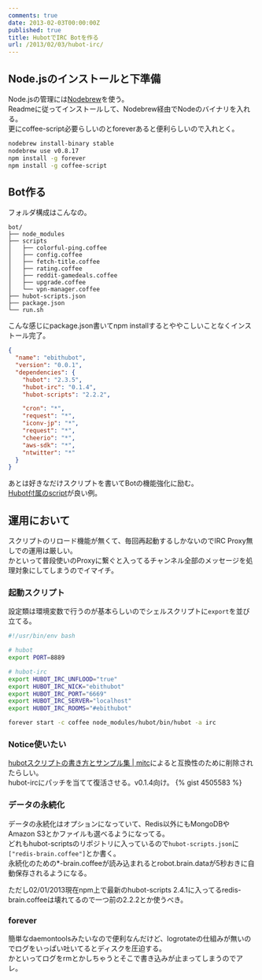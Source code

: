 ```yaml
---
comments: true
date: 2013-02-03T00:00:00Z
published: true
title: HubotでIRC Botを作る
url: /2013/02/03/hubot-irc/
---
```


## Node.jsのインストールと下準備
Node.jsの管理には[Nodebrew](https://github.com/hokaccha/nodebrew "hokaccha/nodebrew · GitHub")を使う。  
Readmeに従ってインストールして、Nodebrew経由でNodeのバイナリを入れる。  
更にcoffee-script必要らしいのとforeverあると便利らしいので入れとく。
```sh
nodebrew install-binary stable
nodebrew use v0.8.17
npm install -g forever
npm install -g coffee-script
```

## Bot作る
フォルダ構成はこんなの。
```
bot/
├── node_modules
├── scripts
│   ├── colorful-ping.coffee
│   ├── config.coffee
│   ├── fetch-title.coffee
│   ├── rating.coffee
│   ├── reddit-gamedeals.coffee
│   ├── upgrade.coffee
│   └── vpn-manager.coffee
├── hubot-scripts.json
├── package.json
└── run.sh
```

こんな感じにpackage.json書いてnpm installするとややこしいことなくインストール完了。
```json
{
  "name": "ebithubot",
  "version": "0.0.1",
  "dependencies": {
    "hubot": "2.3.5",
    "hubot-irc": "0.1.4",
    "hubot-scripts": "2.2.2",

    "cron": "*",
    "request": "*",
    "iconv-jp": "*",
    "request": "*",
    "cheerio": "*",
    "aws-sdk": "*",
    "ntwitter": "*"
  }
}
```

あとは好きなだけスクリプトを書いてBotの機能強化に励む。  
[Hubot付属のscript](https://github.com/github/hubot/tree/master/src/scripts "hubot/src/scripts at master · github/hubot · GitHub")が良い例。

## 運用において
スクリプトのリロード機能が無くて、毎回再起動するしかないのでIRC Proxy無しでの運用は厳しい。  
かといって普段使いのProxyに繋ぐと入ってるチャンネル全部のメッセージを処理対象にしてしまうのでイマイチ。

### 起動スクリプト
設定類は環境変数で行うのが基本らしいのでシェルスクリプトに`export`を並び立てる。  
```sh
#!/usr/bin/env bash

# hubot
export PORT=8889

# hubot-irc
export HUBOT_IRC_UNFLOOD="true"
export HUBOT_IRC_NICK="ebithubot"
export HUBOT_IRC_PORT="6669"
export HUBOT_IRC_SERVER="localhost"
export HUBOT_IRC_ROOMS="#ebithubot"

forever start -c coffee node_modules/hubot/bin/hubot -a irc
```

### Notice使いたい
[hubotスクリプトの書き方とサンプル集 | mitc](http://blog.fumiz.me/2012/08/05/hubot-irc-bot-script/#notice "hubotスクリプトの書き方とサンプル集 | mitc")によると互換性のために削除されたらしい。  
hubot-ircにパッチを当てて復活させる。v0.1.4向け。
{% gist 4505583 %}

### データの永続化
データの永続化はオプションになっていて、Redis以外にもMongoDBやAmazon S3とかファイルも選べるようになってる。  
どれもhubot-scriptsのリポジトリに入っているので`hubot-scripts.json`に`["redis-brain.coffee"]`とか書く。  
永続化のための*-brain.coffeeが読み込まれるとrobot.brain.dataが5秒おきに自動保存されるようになる。

ただし02/01/2013現在npm上で最新のhubot-scripts 2.4.1に入ってるredis-brain.coffeeは壊れてるので一つ前の2.2.2とか使うべき。

### forever
簡単なdaemontoolsみたいなので便利なんだけど、logrotateの仕組みが無いのでログをいっぱい吐いてるとディスクを圧迫する。  
かといってログをrmとかしちゃうとそこで書き込みが止まってしまうのでアレ。


